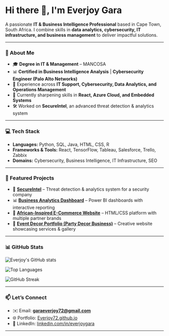 #                             Hi there 👋, I'm Everjoy Gara

A passionate **IT & Business Intelligence Professional** based in Cape Town, South Africa.
I combine skills in **data analytics, cybersecurity, IT infrastructure, and business management** to deliver impactful solutions.

---

### 🚀 About Me

* 🎓 **Degree in IT & Management** – MANCOSA
* 📊 **Certified in Business Intelligence Analysis** | **Cybersecurity Engineer (Palo Alto Networks)**
* 💼 Experience across **IT Support, Cybersecurity, Data Analytics, and Operations Management**
* 🌱 Currently sharpening skills in **React, Azure Cloud, and Embedded Systems**
* 🛠️ Worked on **SecureIntel**, an advanced threat detection & analytics system

---

### 💻 Tech Stack

* **Languages:** Python, SQL, Java, HTML, CSS, R
* **Frameworks & Tools:** React, TensorFlow, Tableau, Salesforce, Trello, Zabbix
* **Domains:** Cybersecurity, Business Intelligence, IT Infrastructure, SEO

---

### 📂 Featured Projects

* 🔐 [**SecureIntel**](#) – Threat detection & analytics system for a security company
* 📊 [**Business Analytics Dashboard**](#) – Power BI dashboards with interactive reporting
* 🛒 [**African-Inspired E-Commerce Website**](#) – HTML/CSS platform with multiple partner brands
* 🎉 [**Event Decor Portfolio (Party Decor Business)**](#) – Creative website showcasing services & gallery

---

### 📊 GitHub Stats

![Everjoy's GitHub stats](https://github-readme-stats.vercel.app/api?username=Everjoy72\&show_icons=true\&theme=radical)

![Top Languages](https://github-readme-stats.vercel.app/api/top-langs/?username=Everjoy72\&layout=compact\&theme=radical)

![GitHub Streak](https://github-readme-streak-stats.herokuapp.com/?user=Everjoy72\&theme=radical)

---

### 📫 Let’s Connect

* ✉️ Email: **[garaeverjoy72@gmail.com](mailto:garaeverjoy72@gmail.com)**
* 🌐 Portfolio: [Everjoy72.github.io](#)
* 💼 LinkedIn: [linkedin.com/in/everjoygara](#)

---
